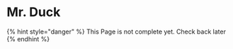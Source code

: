 # Mr. Duck

{% hint style="danger" %}
This Page is not complete yet. Check back later
{% endhint %}

